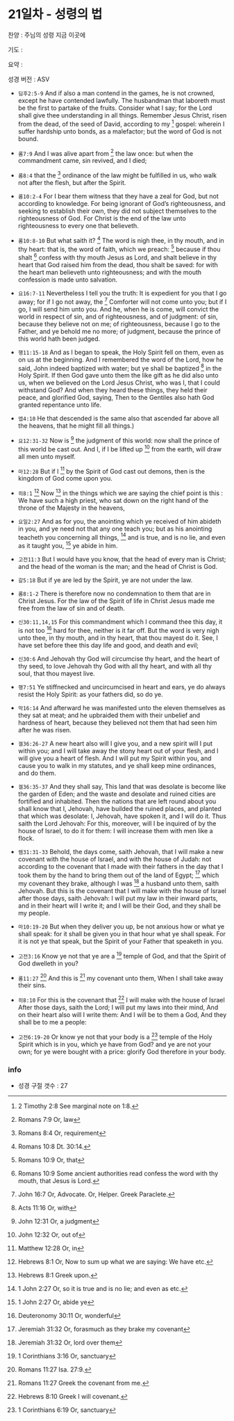 # 21일차 - 성령의 법

찬양 : 주님의 성령 지금 이곳에

기도 : 

요약 : 

성경 버전 : ASV

- `딤후2:5-9` And if also a man contend in the games, he is not crowned, except he have contended lawfully. The husbandman that laboreth must be the first to partake of the fruits. Consider what I say; for the Lord shall give thee understanding in all things. Remember Jesus Christ, risen from the dead, of the seed of David, according to my [^2Tim2:8a] gospel: wherein I suffer hardship unto bonds, as a malefactor; but the word of God is not bound.
[^2Tim2:8a]: 2 Timothy 2:8 See marginal note on 1:8. 


- `롬7:9` And I was alive apart from [^Rom7:9a] the law once: but when the commandment came, sin revived, and I died;
[^Rom7:9a]: Romans 7:9 Or, law 


- `롬8:4` that the [^Rom8:4a] ordinance of the law might be fulfilled in us, who walk not after the flesh, but after the Spirit.
[^Rom8:4a]: Romans 8:4 Or, requirement 


- `롬10:2-4` For I bear them witness that they have a zeal for God, but not according to knowledge. For being ignorant of God’s righteousness, and seeking to establish their own, they did not subject themselves to the righteousness of God. For Christ is the end of the law unto righteousness to every one that believeth.

- `롬10:8-10` But what saith it? [^Rom10:8a] The word is nigh thee, in thy mouth, and in thy heart: that is, the word of faith, which we preach: [^Rom10:9a] because if thou shalt [^Rom10:9b] confess with thy mouth Jesus as Lord, and shalt believe in thy heart that God raised him from the dead, thou shalt be saved: for with the heart man believeth unto righteousness; and with the mouth confession is made unto salvation.
[^Rom10:8a]: Romans 10:8 Dt. 30:14. 
[^Rom10:9a]: Romans 10:9 Or, that 
[^Rom10:9b]: Romans 10:9 Some ancient authorities read confess the word with thy mouth, that Jesus is Lord. 


- `요16:7-11` Nevertheless I tell you the truth: It is expedient for you that I go away; for if I go not away, the [^John16:7a] Comforter will not come unto you; but if I go, I will send him unto you. And he, when he is come, will convict the world in respect of sin, and of righteousness, and of judgment: of sin, because they believe not on me; of righteousness, because I go to the Father, and ye behold me no more; of judgment, because the prince of this world hath been judged.
[^John16:7a]: John 16:7 Or, Advocate. Or, Helper. Greek Paraclete. 


- `행11:15-18` And as I began to speak, the Holy Spirit fell on them, even as on us at the beginning. And I remembered the word of the Lord, how he said, John indeed baptized with water; but ye shall be baptized [^Acts11:16a] in the Holy Spirit. If then God gave unto them the like gift as he did also unto us, when we believed on the Lord Jesus Christ, who was I, that I could withstand God? And when they heard these things, they held their peace, and glorified God, saying, Then to the Gentiles also hath God granted repentance unto life.
[^Acts11:16a]: Acts 11:16 Or, with 


- `엡4:10` He that descended is the same also that ascended far above all the heavens, that he might fill all things.)

- `요12:31-32` Now is [^John12:31a] the judgment of this world: now shall the prince of this world be cast out. And I, if I be lifted up [^John12:32a] from the earth, will draw all men unto myself.
[^John12:31a]: John 12:31 Or, a judgment 
[^John12:32a]: John 12:32 Or, out of 


- `마12:28` But if I [^Matt12:28a] by the Spirit of God cast out demons, then is the kingdom of God come upon you.
[^Matt12:28a]: Matthew 12:28 Or, in 


- `히8:1` [^Heb8:1a] Now [^Heb8:1b] in the things which we are saying the chief point is this : We have such a high priest, who sat down on the right hand of the throne of the Majesty in the heavens,
[^Heb8:1a]: Hebrews 8:1 Or, Now to sum up what we are saying: We have etc. 
[^Heb8:1b]: Hebrews 8:1 Greek upon. 


- `요일2:27` And as for you, the anointing which ye received of him abideth in you, and ye need not that any one teach you; but as his anointing teacheth you concerning all things, [^1John2:27a] and is true, and is no lie, and even as it taught you, [^1John2:27b] ye abide in him.
[^1John2:27a]: 1 John 2:27 Or, so it is true and is no lie; and even as etc. 
[^1John2:27b]: 1 John 2:27 Or, abide ye 


- `고전11:3` But I would have you know, that the head of every man is Christ; and the head of the woman is the man; and the head of Christ is God.

- `갈5:18` But if ye are led by the Spirit, ye are not under the law.

- `롬8:1-2` There is therefore now no condemnation to them that are in Christ Jesus. For the law of the Spirit of life in Christ Jesus made me free from the law of sin and of death.

- `신30:11,14,15` For this commandment which I command thee this day, it is not too [^Deut30:11a] hard for thee, neither is it far off. But the word is very nigh unto thee, in thy mouth, and in thy heart, that thou mayest do it. See, I have set before thee this day life and good, and death and evil;
[^Deut30:11a]: Deuteronomy 30:11 Or, wonderful 


- `신30:6` And Jehovah thy God will circumcise thy heart, and the heart of thy seed, to love Jehovah thy God with all thy heart, and with all thy soul, that thou mayest live.

- `행7:51` Ye stiffnecked and uncircumcised in heart and ears, ye do always resist the Holy Spirit: as your fathers did, so do ye.

- `막16:14` And afterward he was manifested unto the eleven themselves as they sat at meat; and he upbraided them with their unbelief and hardness of heart, because they believed not them that had seen him after he was risen.

- `겔36:26-27` A new heart also will I give you, and a new spirit will I put within you; and I will take away the stony heart out of your flesh, and I will give you a heart of flesh. And I will put my Spirit within you, and cause you to walk in my statutes, and ye shall keep mine ordinances, and do them.

- `겔36:35-37` And they shall say, This land that was desolate is become like the garden of Eden; and the waste and desolate and ruined cities are fortified and inhabited. Then the nations that are left round about you shall know that I, Jehovah, have builded the ruined places, and planted that which was desolate: I, Jehovah, have spoken it, and I will do it. Thus saith the Lord Jehovah: For this, moreover, will I be inquired of by the house of Israel, to do it for them: I will increase them with men like a flock.

- `렘31:31-33` Behold, the days come, saith Jehovah, that I will make a new covenant with the house of Israel, and with the house of Judah: not according to the covenant that I made with their fathers in the day that I took them by the hand to bring them out of the land of Egypt; [^Jer31:32a] which my covenant they brake, although I was [^Jer31:32b] a husband unto them, saith Jehovah. But this is the covenant that I will make with the house of Israel after those days, saith Jehovah: I will put my law in their inward parts, and in their heart will I write it; and I will be their God, and they shall be my people.
[^Jer31:32a]: Jeremiah 31:32 Or, forasmuch as they brake my covenant 
[^Jer31:32b]: Jeremiah 31:32 Or, lord over them 


- `마10:19-20` But when they deliver you up, be not anxious how or what ye shall speak: for it shall be given you in that hour what ye shall speak. For it is not ye that speak, but the Spirit of your Father that speaketh in you.

- `고전3:16` Know ye not that ye are a [^1Cor3:16a] temple of God, and that the Spirit of God dwelleth in you?
[^1Cor3:16a]: 1 Corinthians 3:16 Or, sanctuary 


- `롬11:27` [^Rom11:27a] And this is [^Rom11:27b] my covenant unto them, When I shall take away their sins.
[^Rom11:27a]: Romans 11:27 Isa. 27:9. 
[^Rom11:27b]: Romans 11:27 Greek the covenant from me. 


- `히8:10` For this is the covenant that [^Heb8:10a] I will make with the house of Israel After those days, saith the Lord; I will put my laws into their mind, And on their heart also will I write them: And I will be to them a God, And they shall be to me a people:
[^Heb8:10a]: Hebrews 8:10 Greek I will covenant. 


- `고전6:19-20` Or know ye not that your body is a [^1Cor6:19a] temple of the Holy Spirit which is in you, which ye have from God? and ye are not your own; for ye were bought with a price: glorify God therefore in your body.
[^1Cor6:19a]: 1 Corinthians 6:19 Or, sanctuary 


### info

- 성경 구절 갯수 : 27